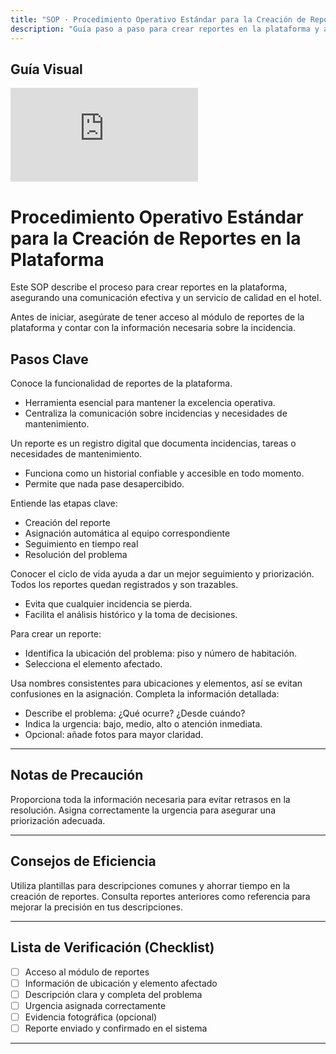```yaml
---
title: "SOP · Procedimiento Operativo Estándar para la Creación de Reportes en la Plataforma"
description: "Guía paso a paso para crear reportes en la plataforma y asegurar una comunicación efectiva en el hotel"
---
```


## Guía Visual

<iframe
  className="w-full aspect-video rounded-xl"
  src="https://www.loom.com/embed/604033e1814c45f88a4c7df4e1558d22"
  title="Creación de reportes en la plataforma"
  frameBorder="0"
  allow="accelerometer; autoplay; clipboard-write; encrypted-media; gyroscope; picture-in-picture"
  allowFullScreen
></iframe>

# Procedimiento Operativo Estándar para la Creación de Reportes en la Plataforma

Este SOP describe el proceso para crear reportes en la plataforma, asegurando una comunicación efectiva y un servicio de calidad en el hotel.

<Note>
Antes de iniciar, asegúrate de tener acceso al módulo de reportes de la plataforma y contar con la información necesaria sobre la incidencia.
</Note>

## Pasos Clave

<Steps titleSize="h3">
  <Step title="Paso 1 · Introducción a los Reportes" icon="flag" iconType="solid" stepNumber={1}>
    Conoce la funcionalidad de reportes de la plataforma.
    <ul>
      <li>Herramienta esencial para mantener la excelencia operativa.</li>
      <li>Centraliza la comunicación sobre incidencias y necesidades de mantenimiento.</li>
    </ul>
  </Step>

  <Step title="Paso 2 · Definición de Reporte" icon="book-open" iconType="solid" stepNumber={2}>
    Un reporte es un registro digital que documenta incidencias, tareas o necesidades de mantenimiento.
    <ul>
      <li>Funciona como un historial confiable y accesible en todo momento.</li>
      <li>Permite que nada pase desapercibido.</li>
    </ul>
  </Step>

  <Step title="Paso 3 · Ciclo de Vida del Reporte" icon="layer-group" iconType="solid" stepNumber={3}>
    Entiende las etapas clave:
    <ul>
      <li>Creación del reporte</li>
      <li>Asignación automática al equipo correspondiente</li>
      <li>Seguimiento en tiempo real</li>
      <li>Resolución del problema</li>
    </ul>
    <Info>
    Conocer el ciclo de vida ayuda a dar un mejor seguimiento y priorización.
    </Info>
  </Step>

  <Step title="Paso 4 · Registro y Trazabilidad" icon="clipboard-list" iconType="solid" stepNumber={4}>
    Todos los reportes quedan registrados y son trazables.
    <ul>
      <li>Evita que cualquier incidencia se pierda.</li>
      <li>Facilita el análisis histórico y la toma de decisiones.</li>
    </ul>
  </Step>

  <Step title="Paso 5 · Proceso de Creación de Reportes" icon="plus" iconType="solid" stepNumber={5}>
    Para crear un reporte:
    <ul>
      <li>Identifica la ubicación del problema: piso y número de habitación.</li>
      <li>Selecciona el elemento afectado.</li>
    </ul>
    <Tip>
    Usa nombres consistentes para ubicaciones y elementos, así se evitan confusiones en la asignación.
    </Tip>
  </Step>

  <Step title="Paso 6 · Descripción del Problema" icon="pencil" iconType="solid" stepNumber={6}>
    Completa la información detallada:
    <ul>
      <li>Describe el problema: ¿Qué ocurre? ¿Desde cuándo?</li>
      <li>Indica la urgencia: bajo, medio, alto o atención inmediata.</li>
      <li>Opcional: añade fotos para mayor claridad.</li>
    </ul>
  </Step>
</Steps>

---

## Notas de Precaución

<Warning>
Proporciona toda la información necesaria para evitar retrasos en la resolución.
</Warning>

<Warning>
Asigna correctamente la urgencia para asegurar una priorización adecuada.
</Warning>

---

## Consejos de Eficiencia

<Tip>
Utiliza plantillas para descripciones comunes y ahorrar tiempo en la creación de reportes.
</Tip>

<Tip>
Consulta reportes anteriores como referencia para mejorar la precisión en tus descripciones.
</Tip>

---

## Lista de Verificación (Checklist)

- [ ] Acceso al módulo de reportes
- [ ] Información de ubicación y elemento afectado
- [ ] Descripción clara y completa del problema
- [ ] Urgencia asignada correctamente
- [ ] Evidencia fotográfica (opcional)
- [ ] Reporte enviado y confirmado en el sistema

---
